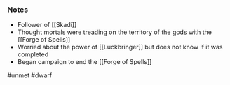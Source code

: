 ### Notes 

- Follower of [[Skadi]]
- Thought mortals were treading on the territory of the gods with the [[Forge of Spells]]
- Worried about the power of [[Luckbringer]] but does not know if it was completed
- Began campaign to end the [[Forge of Spells]]

#unmet #dwarf